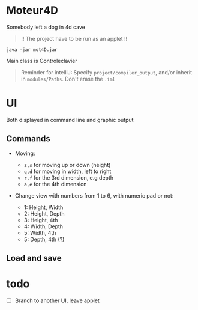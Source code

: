 # Moteur4D
Somebody left a dog in 4d cave

> !! The project have to be run as an applet !!

`java -jar mot4D.jar`

Main class is Controleclavier

> Reminder for intelliJ: Specify `project/compiler_output`, 
> and/or inherit in `modules/Paths`. Don't erase the `.iml`

# UI
Both displayed in command line and graphic output

## Commands
- Moving:
    - `z,s` for moving up or down (height)
    - `q,d` for moving in width, left to right
    - `r,f` for the 3rd dimension, e.g depth
    - `a,e` for the 4th dimension
    
- Change view with numbers from 1 to 6, with numeric pad or not:
    - 1: Height, Width
    - 2: Height, Depth
    - 3: Height, 4th
    - 4: Width, Depth
    - 5: Width, 4th
    - 5: Depth, 4th (?)

## Load and save

# todo
- [ ] Branch to another UI, leave applet
